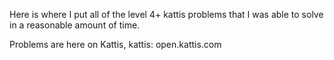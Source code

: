 Here is where I put all of the level 4+ kattis problems that I was able to solve in a reasonable amount of time.

Problems are here on Kattis, kattis: open.kattis.com

